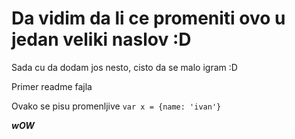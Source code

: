 <h1>Da vidim da li ce promeniti ovo u jedan veliki naslov :D</h1>

Sada cu da dodam jos nesto, cisto da se malo igram :D

Primer readme fajla

Ovako se pisu promenljive
`var x = {name: 'ivan'}`

***wOW***

